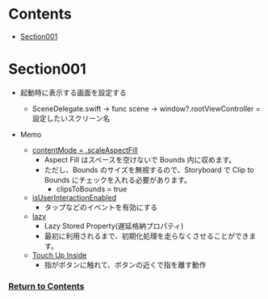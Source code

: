 <a id="contents"></a>

# Contents

- [Section001](#sec001)

<a id="sec001"></a>

# Section001

- 起動時に表示する画面を設定する

  - SceneDelegate.swift → func scene → window?.rootViewController = 設定したいスクリーン名

- Memo
  - [contentMode = .scaleAspectFill](https://qiita.com/Saayaman/items/a23519ff5a8ad287cf20)
    - Aspect Fill はスペースを空けないで Bounds 内に収めます。
    - ただし、Bounds のサイズを無視するので、Storyboard で Clip to Bounds にチェックを入れる必要があります。
      - clipsToBounds = true
  - [isUserInteractionEnabled](https://qiita.com/kurapy-n/items/8bdef3f444ebc1e48695)
    - タップなどのイベントを有効にする
  - [lazy](https://qiita.com/shiz/items/782979bd8a539c9d2291)
    - Lazy Stored Property(遅延格納プロパティ)
    - 最初に利用されるまで、初期化処理を走らなくさせることができます。
  - [Touch Up Inside](https://hajihaji-lemon.com/swift/uibutton_event/)
    - 指がボタンに触れて、ボタンの近くで指を離す動作

### [Return to Contents](#contents)

